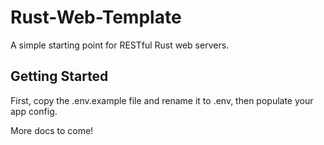 # Rust-Web-Template

A simple starting point for RESTful Rust web servers.

## Getting Started

First, copy the .env.example file and rename it to .env, then populate your app config.

More docs to come!
